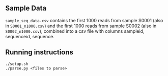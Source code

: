 ## Sample Data
`sample_seq_data.csv` contains the first 1000 reads from sample S0001 
(also in `S0001_n1000.csv`) and the first 1000 reads from sample S0002
(also in `S0002_n1000.csv`), combined into a csv file with
columns sampleid, sequenceid, sequence. 

## Running instructions

```
./setup.sh
./parse.py <files to parse>
```

